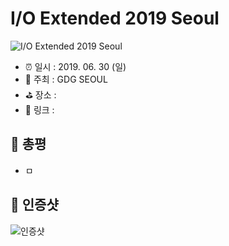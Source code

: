 # I/O Extended 2019 Seoul

![I/O Extended 2019 Seoul](image.jpg)

- ⏰ 일시 : 2019. 06. 30 (일)
- 💁 주최 : GDG SEOUL
- ⛳ 장소 : 
- 🔗 링크 : 

## 👏 총평 

- ㅁ

## 📸 인증샷

![인증샷](self.png)
